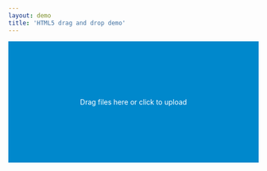 ```yaml
---
layout: demo
title: 'HTML5 drag and drop demo'
---
```

<style type="text/css">
  .demo-droppable {
    background: #08c;
    color: #fff;
    padding: 100px 0;
    text-align: center;
  }
  .demo-droppable.dragover {
    background: #00CC71;
  }
</style>
<div class="demo-droppable">
  <p>Drag files here or click to upload</p>
</div>
<div class="output"></div>
<script type="text/javascript">
  (function(window) {
    function triggerCallback(e, callback) {
      if(!callback || typeof callback !== 'function') {
        return;
      }
      var files;
      if(e.dataTransfer) {
        files = e.dataTransfer.files;
      } else if(e.target) {
        files = e.target.files;
      }
      callback.call(null, files);
    }
    function makeDroppable(ele, callback) {
      var input = document.createElement('input');
      input.setAttribute('type', 'file');
      input.setAttribute('multiple', true);
      input.style.display = 'none';
      input.addEventListener('change', function(e) {
        triggerCallback(e, callback);
      });
      ele.appendChild(input);
      
      ele.addEventListener('dragover', function(e) {
        e.preventDefault();
        e.stopPropagation();
        ele.classList.add('dragover');
      });

      ele.addEventListener('dragleave', function(e) {
        e.preventDefault();
        e.stopPropagation();
        ele.classList.remove('dragover');
      });

      ele.addEventListener('drop', function(e) {
        e.preventDefault();
        e.stopPropagation();
        ele.classList.remove('dragover');
        triggerCallback(e, callback);
      });
      
      ele.addEventListener('click', function() {
        input.value = null;
        input.click();
      });
    }
    window.makeDroppable = makeDroppable;
  })(this);
  (function(window) {
    makeDroppable(window.document.querySelector('.demo-droppable'), function(files) {
      console.log(files);
      var output = document.querySelector('.output');
      output.innerHTML = '';
      for(var i=0; i<files.length; i++) {
        output.innerHTML += '<p>'+files[i].name+'</p>';
      }
    });
  })(this);
</script>
